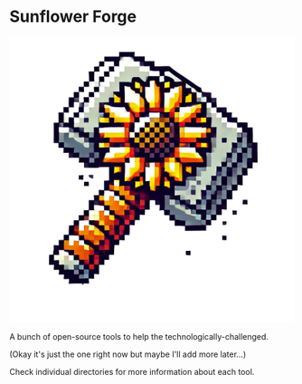 # Sunflower Forge

![Big Ass Hammer with a Sunflower](./public/sunflower-forge.png "Sunflower Forge")

A bunch of open-source tools to help the technologically-challenged.

(Okay it's just the one right now but maybe I'll add more later...)

Check individual directories for more information about each tool.
